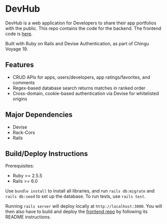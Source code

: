# DevHub #

DevHub is a web application for Developers to share their app portfolios with the public. This repo contains the code for the backend. The frontend code is [here](https://github.com/chingu-voyages/v19-bears-team-07).

Built with Ruby on Rails and Devise Authentication, as part of Chingu Voyage 19.

## Features

- CRUD APIs for apps, users/developers, app ratings/favorites, and comments
- Regex-based database search returns matches in ranked order
- Cross-domain, cookie-based authentication via Devise for whitelisted origins

## Major Dependencies

- Devise
- Rack-Cors
- Rails

## Build/Deploy Instructions

Prerequisites:

- Ruby >= 2.5.5
- Rails >= 6.0

Use `bundle install` to install all libraries, and run `rails db:migrate` and `rails db:seed` to set up the database.
To run tests, use `rails test`.

Running `rails server` will deploy locally at `http://localhost:3000`. You will then also have to build and deploy the [frontend repo](https://github.com/chingu-voyages/v19-bears-team-07) by following its README instructions.
